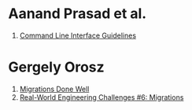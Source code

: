 # Aanand Prasad et al.
1. [Command Line Interface Guidelines](https://clig.dev/)

# Gergely Orosz
1. [Migrations Done Well](https://newsletter.pragmaticengineer.com/p/migrations)
2. [Real-World Engineering Challenges #6: Migrations](https://newsletter.pragmaticengineer.com/p/real-world-engineering-challenges)
